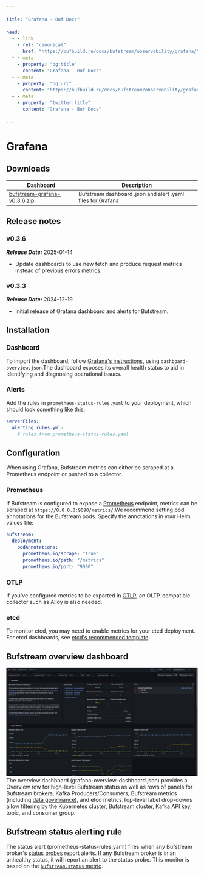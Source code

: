 ```yaml
---

title: "Grafana - Buf Docs"

head:
  - - link
    - rel: "canonical"
      href: "https://bufbuild.ru/docs/bufstream/observability/grafana/"
  - - meta
    - property: "og:title"
      content: "Grafana - Buf Docs"
  - - meta
    - property: "og:url"
      content: "https://bufbuild.ru/docs/bufstream/observability/grafana/"
  - - meta
    - property: "twitter:title"
      content: "Grafana - Buf Docs"

---
```


# Grafana

## Downloads

| Dashboard                                                                                            | Description                                                 |
| ---------------------------------------------------------------------------------------------------- | ----------------------------------------------------------- |
| [bufstream-grafana-v0.3.6.zip](../../../assets/bufstream/observability/bufstream-grafana-v0.3.6.zip) | Bufstream dashboard .json and alert .yaml files for Grafana |

## Release notes

### v0.3.6

**_Release Date:_** 2025-01-14

- Update dashboards to use new fetch and produce request metrics instead of previous errors metrics.

### v0.3.3

**_Release Date:_** 2024-12-19

- Initial release of Grafana dashboard and alerts for Bufstream.

## Installation

### Dashboard

To import the dashboard, follow [Grafana's instructions](https://grafana.com/docs/grafana/latest/dashboards/build-dashboards/import-dashboards/), using `dashboard-overview.json`.The dashboard exposes its overall health status to aid in identifying and diagnosing operational issues.

### Alerts

Add the rules in `prometheus-status-rules.yaml` to your deployment, which should look something like this:

```yaml
serverFiles:
  alerting_rules.yml:
    # rules from prometheus-status-rules.yaml
```

## Configuration

When using Grafana, Bufstream metrics can either be scraped at a Prometheus endpoint or pushed to a collector.

### Prometheus

If Bufstream is configured to expose a [Prometheus](../overview/#prometheus) endpoint, metrics can be scraped at `https://0.0.0.0:9090/metrics/`.We recommend setting pod annotations for the Bufstream pods. Specify the annotations in your Helm values file:

```yaml
bufstream:
  deployment:
    podAnnotations:
      prometheus.io/scrape: "true"
      prometheus.io/path: "/metrics"
      prometheus.io/port: "9090"
```

### OTLP

If you've configured metrics to be exported in [OTLP](../overview/#otlp), an OLTP-compatible collector such as Alloy is also needed.

### etcd

To monitor etcd, you may need to enable metrics for your etcd deployment. For etcd dashboards, see [etcd's recommended template](https://etcd.io/docs/v3.5/op-guide/monitoring/#grafana).

## Bufstream overview dashboard

![Bufstream Overview Dashboard](../../../images/bufstream/observability/grafana-dashboard-overview.png)The overview dashboard (grafana-overview-dashboard.json) provides a Overview row for high-level Bufstream status as well as rows of panels for Bufstream brokers, Kafka Producers/Consumers, Bufstream metrics (including [data governance](../../data-governance/schema-enforcement/)), and etcd metrics.Top-level label drop-downs allow filtering by the Kubernetes cluster, Bufstream cluster, Kafka API key, topic, and consumer group.

## Bufstream status alerting rule

The status alert (prometheus-status-rules.yaml) fires when any Bufstream broker's [status probes](../status-endpoint/) report alerts. If any Bufstream broker is in an unhealthy status, it will report an alert to the status probe. This monitor is based on the [`bufstream.status` metric](../metrics/#available-metrics).
